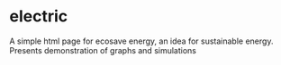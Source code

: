 # electric
A simple html page for ecosave energy, an idea for sustainable energy.
Presents demonstration of graphs and simulations
